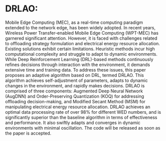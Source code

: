 # DRLAO:
  Mobile Edge Computing (MEC), as a real-time computing paradigm extended to the network edge, has been widely adopted. In recent years, Wireless Power Transfer-enabled Mobile Edge Computing (WPT-MEC) has garnered significant attention. However, it is faced with challenges related to offloading strategy formulation and electrical energy resource allocation. Existing solutions exhibit certain limitations. Heuristic methods incur high computational complexity and struggle to adapt to dynamic environments. While Deep Reinforcement Learning (DRL)-based methods continuously refines decisions through interaction with the environment, it demands extensive time and training data. To address these issues, this paper proposes an adaptive algorithm based on DRL, termed DRLAO. This algorithm achieves self-adjustment of parameters, adapts to dynamic changes in the environment, and rapidly makes decisions. DRLAO is comprised of three components: Augmented Deep Neural Network (AugDNN) and Order-Preserving Quantization (KOQ) for addressing offloading decision-making, and Modified Secant Method (MSM) for manipulating electrical energy resource allocation. DRLAO achieves an optimal data processing rate of over 98$\%$ for different WED numbers, and is significantly superior than the baseline algorithm in terms of effectiveness and performance. It also swiftly adapts and converges in dynamic environments with minimal oscillation.
  The code will be released as soon as the paper is accepted.
